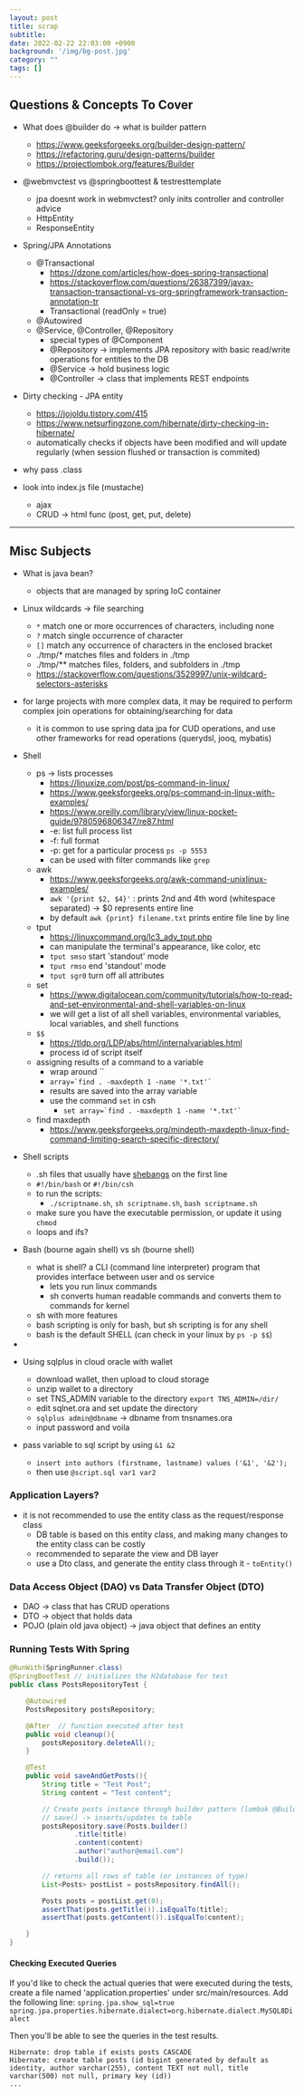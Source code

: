 ```yaml
---
layout: post
title: scrap
subtitle: 
date: 2022-02-22 22:03:00 +0900
background: '/img/bg-post.jpg'
category: ""
tags: []
---
```


## Questions & Concepts To Cover
* What does @builder do -> what is builder pattern
    * https://www.geeksforgeeks.org/builder-design-pattern/
    * https://refactoring.guru/design-patterns/builder
    * https://projectlombok.org/features/Builder

* @webmvctest vs @springboottest & testresttemplate
    * jpa doesnt work in webmvctest? only inits controller and controller advice
    * HttpEntity
    * ResponseEntity

* Spring/JPA Annotations 
    * @Transactional
        * https://dzone.com/articles/how-does-spring-transactional
        * https://stackoverflow.com/questions/26387399/javax-transaction-transactional-vs-org-springframework-transaction-annotation-tr
        * Transactional (readOnly = true)
    * @Autowired
    * @Service, @Controller, @Repository
        * special types of @Component
        * @Repository -> implements JPA repository with basic read/write operations for entities to the DB
        * @Service -> hold business logic
        * @Controller -> class that implements REST endpoints

* Dirty checking - JPA entity
    * https://jojoldu.tistory.com/415
    * https://www.netsurfingzone.com/hibernate/dirty-checking-in-hibernate/
    * automatically checks if objects have been modified and will update regularly (when session flushed or transaction is commited)

* why pass .class
* look into index.js file (mustache)
    * ajax
    * CRUD -> html func (post, get, put, delete)


---
## Misc Subjects
* What is java bean?
    * objects that are managed by spring IoC container
* Linux wildcards -> file searching
    * `*` match one or more occurrences of characters, including none
    * `?` match single occurrence of character
    * `[]` match any occurrence of characters in the enclosed bracket
    * ./tmp/* matches files and folders in ./tmp
    * ./tmp/** matches files, folders, and subfolders in ./tmp
    * https://stackoverflow.com/questions/3529997/unix-wildcard-selectors-asterisks
* for large projects with more complex data, it may be required to perform complex join operations for obtaining/searching for data
    * it is common to use spring data jpa for CUD operations, and use other frameworks for read operations (querydsl, jooq, mybatis)
* Shell 
    * ps -> lists processes
        * https://linuxize.com/post/ps-command-in-linux/
        * https://www.geeksforgeeks.org/ps-command-in-linux-with-examples/
        * https://www.oreilly.com/library/view/linux-pocket-guide/9780596806347/re87.html
        * -e: list full process list
        * -f: full format
        * -p: get for a particular process `ps -p 5553`
        * can be used with filter commands like `grep`
    * awk
        * https://www.geeksforgeeks.org/awk-command-unixlinux-examples/
        * `awk '{print $2, $4}'` : prints 2nd and 4th word (whitespace separated) -> $0 represents entire line
        * by default `awk {print} filename.txt` prints entire file line by line
    * tput
        * https://linuxcommand.org/lc3_adv_tput.php
        * can manipulate the terminal's appearance, like color, etc
        * `tput smso` start 'standout' mode
        * `tput rmso` end 'standout' mode
        * `tput sgr0` turn off all attributes
    * set
        * https://www.digitalocean.com/community/tutorials/how-to-read-and-set-environmental-and-shell-variables-on-linux
        *  we will get a list of all shell variables, environmental variables, local variables, and shell functions
    * `$$`
        * https://tldp.org/LDP/abs/html/internalvariables.html
        * process id of script itself
    * assigning results of a command to a variable
        * wrap around ``
        * `` array=`find . -maxdepth 1 -name '*.txt'` ``
        * results are saved into the array variable
        * use the command `set` in csh
            * `` set array=`find . -maxdepth 1 -name '*.txt'` ``
    * find maxdepth
        * https://www.geeksforgeeks.org/mindepth-maxdepth-linux-find-command-limiting-search-specific-directory/
* Shell scripts
    * .sh files that usually have [shebangs](https://en.wikipedia.org/wiki/Shebang_(Unix)) on the first line
    * `#!/bin/bash` or `#!/bin/csh`
    * to run the scripts:
        * `./scriptname.sh`, `sh scriptname.sh`, `bash scriptname.sh`
    * make sure you have the executable permission, or update it using `chmod`
    * loops and ifs?

* Bash (bourne again shell) vs sh (bourne shell)
    * what is shell? a CLI (command line interpreter) program that provides interface between user and os service
        * lets you run linux commands
        * sh converts human readable commands and converts them to commands for kernel
    * sh with more features
    * bash scripting is only for bash, but sh scripting is for any shell
    * bash is the default SHELL (can check in your linux by `ps -p $$`)
* 

        
* Using sqlplus in cloud oracle with wallet
    * download wallet, then upload to cloud storage
    * unzip wallet to a directory
    * set TNS_ADMIN variable to the directory `export TNS_ADMIN=/dir/`
    * edit sqlnet.ora and set update the directory
    * `sqlplus admin@dbname` -> dbname from tnsnames.ora
    * input password and voila
* pass variable to sql script by using `&1 &2`
    * `insert into authors (firstname, lastname) values ('&1', '&2');`
    * then use `@script.sql var1 var2`
    

### Application Layers?
* it is not recommended to use the entity class as the request/response class
    * DB table is based on this entity class, and making many changes to the entity class can be costly
    * recommended to separate the view and DB layer
    * use a Dto class, and generate the entity class through it - `toEntity()`


### Data Access Object (DAO) vs Data Transfer Object (DTO)
* DAO -> class that has CRUD operations
* DTO -> object that holds data
* POJO (plain old java object) -> java object that defines an entity

### Running Tests With Spring
```java
@RunWith(SpringRunner.class)
@SpringBootTest // initializes the H2database for test
public class PostsRepositoryTest {

    @Autowired
    PostsRepository postsRepository;

    @After  // function executed after test
    public void cleanup(){
        postsRepository.deleteAll();
    }

    @Test
    public void saveAndGetPosts(){
        String title = "Test Post";
        String content = "Test content";

        // Create posts instance through builder pattern (lombok @Builder)
        // save() -> inserts/updates to table
        postsRepository.save(Posts.builder()
                .title(title)
                .content(content)
                .author("author@email.com")
                .build());

        // returns all rows of table (or instances of type)
        List<Posts> postList = postsRepository.findAll();

        Posts posts = postList.get(0);
        assertThat(posts.getTitle()).isEqualTo(title);
        assertThat(posts.getContent()).isEqualTo(content);

    }
}
```

#### Checking Executed Queries
If you'd like to check the actual queries that were executed during the tests, create a file named 'application.properties' under src/main/resources.
Add the following line:
`spring.jpa.show_sql=true`
`spring.jpa.properties.hibernate.dialect=org.hibernate.dialect.MySQL8Dialect`

Then you'll be able to see the queries in the test results.
```shell
Hibernate: drop table if exists posts CASCADE 
Hibernate: create table posts (id bigint generated by default as identity, author varchar(255), content TEXT not null, title varchar(500) not null, primary key (id))
...
```


